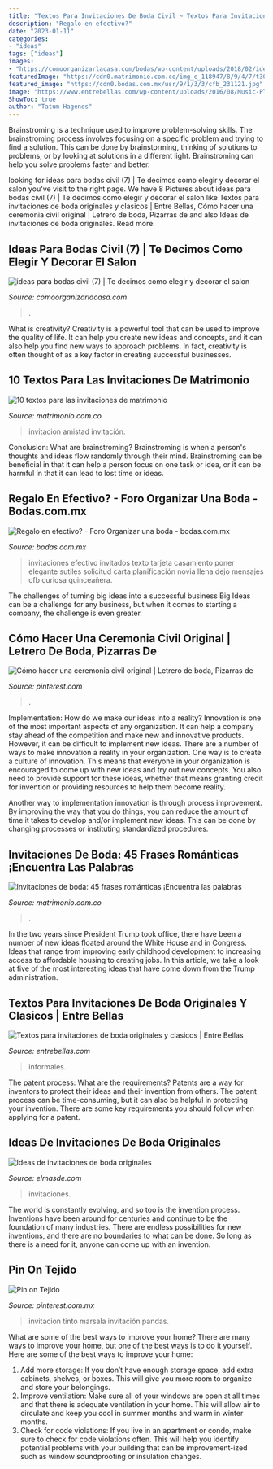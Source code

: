 ```yaml
---
title: "Textos Para Invitaciones De Boda Civil ~ Textos Para Invitaciones De Boda Originales Y Clasicos"
description: "Regalo en efectivo?"
date: "2023-01-11"
categories:
- "ideas"
tags: ["ideas"]
images:
- "https://comoorganizarlacasa.com/bodas/wp-content/uploads/2018/02/ideas-para-bodas-civil-7.jpg"
featuredImage: "https://cdn0.matrimonio.com.co/img_e_118947/8/9/4/7/t30_picsart-08-27-07-24-36_10_118947_v1.jpg"
featured_image: "https://cdn0.bodas.com.mx/usr/9/1/3/3/cfb_231121.jpg"
image: "https://www.entrebellas.com/wp-content/uploads/2016/08/Music-Playlist-1-683x1024.png"
ShowToc: true
author: "Tatum Hagenes"
---
```



Brainstroming is a technique used to improve problem-solving skills. The brainstroming process involves focusing on a specific problem and trying to find a solution. This can be done by brainstorming, thinking of solutions to problems, or by looking at solutions in a different light. Brainstroming can help you solve problems faster and better.

	

		
looking for ideas para bodas civil (7) | Te decimos como elegir y decorar el salon you've visit to the right page. We have 8 Pictures about ideas para bodas civil (7) | Te decimos como elegir y decorar el salon like Textos para invitaciones de boda originales y clasicos | Entre Bellas, Cómo hacer una ceremonia civil original | Letrero de boda, Pizarras de and also Ideas de invitaciones de boda originales. Read more:
		
    
## Ideas Para Bodas Civil (7) | Te Decimos Como Elegir Y Decorar El Salon

<img loading=lazy src="https://comoorganizarlacasa.com/bodas/wp-content/uploads/2018/02/ideas-para-bodas-civil-7.jpg" onerror="this.onerror=null;this.src='https://tse3.mm.bing.net/th?id=OIP.Ko1gm8N7C1iAZ_YUn8FXeQDMEy&amp;pid=15.1';" alt="ideas para bodas civil (7) | Te decimos como elegir y decorar el salon">

_Source: comoorganizarlacasa.com_

>. 

	

What is creativity?
Creativity is a powerful tool that can be used to improve the quality of life. It can help you create new ideas and concepts, and it can also help you find new ways to approach problems. In fact, creativity is often thought of as a key factor in creating successful businesses.

    
## 10 Textos Para Las Invitaciones De Matrimonio

<img loading=lazy src="https://cdn0.matrimonio.com.co/img_e_118947/8/9/4/7/t30_picsart-08-27-07-24-36_10_118947_v1.jpg" onerror="this.onerror=null;this.src='https://tse1.mm.bing.net/th?id=OIP.vcj1COadxpS9dvUmOI9njAHaFG&amp;pid=15.1';" alt="10 textos para las invitaciones de matrimonio">

_Source: matrimonio.com.co_

>invitacion amistad invitación. 

	

Conclusion:
What are brainstroming? Brainstroming is when a person's thoughts and ideas flow randomly through their mind. Brainstroming can be beneficial in that it can help a person focus on one task or idea, or it can be harmful in that it can lead to lost time or ideas.

    
## Regalo En Efectivo? - Foro Organizar Una Boda - Bodas.com.mx

<img loading=lazy src="https://cdn0.bodas.com.mx/usr/9/1/3/3/cfb_231121.jpg" onerror="this.onerror=null;this.src='https://tse4.mm.bing.net/th?id=OIP.yFNKLwb0eU5nd4il_N60xgHaJ7&amp;pid=15.1';" alt="Regalo en efectivo? - Foro Organizar una boda - bodas.com.mx">

_Source: bodas.com.mx_

>invitaciones efectivo invitados texto tarjeta casamiento poner elegante sutiles solicitud carta planificación novia llena dejo mensajes cfb curiosa quinceañera. 

	

The challenges of turning big ideas into a successful business
Big Ideas can be a challenge for any business, but when it comes to starting a company, the challenge is even greater.

    
## Cómo Hacer Una Ceremonia Civil Original | Letrero De Boda, Pizarras De

<img loading=lazy src="https://i.pinimg.com/736x/92/36/c0/9236c0a30fdf43d112c3c6ebc5ea6806.jpg" onerror="this.onerror=null;this.src='https://tse1.mm.bing.net/th?id=OIP.aq1z95OATiPITJWGy1j8ugAAAA&amp;pid=15.1';" alt="Cómo hacer una ceremonia civil original | Letrero de boda, Pizarras de">

_Source: pinterest.com_

>. 

	

Implementation: How do we make our ideas into a reality?
Innovation is one of the most important aspects of any organization. It can help a company stay ahead of the competition and make new and innovative products. However, it can be difficult to implement new ideas. There are a number of ways to make innovation a reality in your organization. 
One way is to create a culture of innovation. This means that everyone in your organization is encouraged to come up with new ideas and try out new concepts. You also need to provide support for these ideas, whether that means granting credit for invention or providing resources to help them become reality. 

Another way to implementation innovation is through process improvement. By improving the way that you do things, you can reduce the amount of time it takes to develop and/or implement new ideas. This can be done by changing processes or instituting standardized procedures.

    
## Invitaciones De Boda: 45 Frases Románticas ¡Encuentra Las Palabras

<img loading=lazy src="https://cdn0.matrimonio.com.co/img_e_112959/2/9/5/9/t30_tarjetas-de-invitacion_10_112959.jpg" onerror="this.onerror=null;this.src='https://tse2.mm.bing.net/th?id=OIP.3vrsqpLSMe6qwSycs2b7SwHaE8&amp;pid=15.1';" alt="Invitaciones de boda: 45 frases románticas ¡Encuentra las palabras">

_Source: matrimonio.com.co_

>. 

	

In the two years since President Trump took office, there have been a number of new ideas floated around the White House and in Congress. Ideas that range from improving early childhood development to increasing access to affordable housing to creating jobs. In this article, we take a look at five of the most interesting ideas that have come down from the Trump administration.

    
## Textos Para Invitaciones De Boda Originales Y Clasicos | Entre Bellas

<img loading=lazy src="https://www.entrebellas.com/wp-content/uploads/2016/08/Music-Playlist-1-683x1024.png" onerror="this.onerror=null;this.src='https://tse4.mm.bing.net/th?id=OIP.48yTB44ITO_mCeBEEMpzwgHaLG&amp;pid=15.1';" alt="Textos para invitaciones de boda originales y clasicos | Entre Bellas">

_Source: entrebellas.com_

>informales. 

	

The patent process: What are the requirements?
Patents are a way for inventors to protect their ideas and their invention from others. The patent process can be time-consuming, but it can also be helpful in protecting your invention. There are some key requirements you should follow when applying for a patent.

    
## Ideas De Invitaciones De Boda Originales

<img loading=lazy src="http://elmasde.com/wp-content/uploads/2015/09/Ideas-de-invitaciones-de-boda-originales-2.jpg" onerror="this.onerror=null;this.src='https://tse2.mm.bing.net/th?id=OIP.1k0U72NuHmTM4k9logd6rAAAAA&amp;pid=15.1';" alt="Ideas de invitaciones de boda originales">

_Source: elmasde.com_

>invitaciones. 

	

The world is constantly evolving, and so too is the invention process. Inventions have been around for centuries and continue to be the foundation of many industries. There are endless possibilities for new inventions, and there are no boundaries to what can be done. So long as there is a need for it, anyone can come up with an invention.

    
## Pin On Tejido

<img loading=lazy src="https://i.pinimg.com/736x/24/fa/58/24fa58ba96fcab3e26ed164c2698cffa.jpg" onerror="this.onerror=null;this.src='https://tse2.mm.bing.net/th?id=OIP.FgNpYa9TI7GiM-U8m_c46QHaF6&amp;pid=15.1';" alt="Pin on Tejido">

_Source: pinterest.com.mx_

>invitacion tinto marsala invitación pandas. 

	

What are some of the best ways to improve your home?
There are many ways to improve your home, but one of the best ways is to do it yourself. Here are some of the best ways to improve your home: 
1. Add more storage: If you don’t have enough storage space, add extra cabinets, shelves, or boxes. This will give you more room to organize and store your belongings. 
2. Improve ventilation: Make sure all of your windows are open at all times and that there is adequate ventilation in your home. This will allow air to circulate and keep you cool in summer months and warm in winter months. 
3. Check for code violations: If you live in an apartment or condo, make sure to check for code violations often. This will help you identify potential problems with your building that can be improvement-ized such as window soundproofing or insulation changes.

